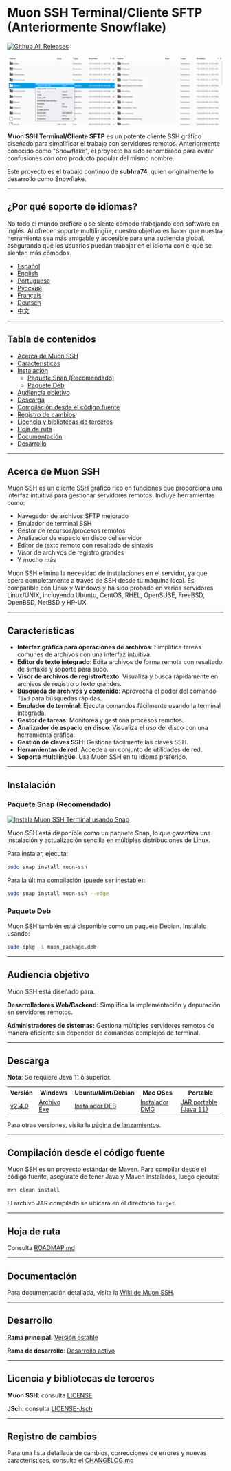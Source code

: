 # Muon SSH Terminal/Cliente SFTP (Anteriormente Snowflake)

[![Github All Releases](https://img.shields.io/github/downloads/subhra74/snowflake/total.svg)]()

<div> <img src="https://raw.githubusercontent.com/devlinx9/muonssh-screenshots/master/file-browser/2.png"> </div> 

**Muon SSH Terminal/Cliente SFTP** es un potente cliente SSH gráfico diseñado para simplificar el trabajo con servidores remotos. Anteriormente conocido como "Snowflake", el proyecto ha sido renombrado para evitar confusiones con otro producto popular del mismo nombre.

Este proyecto es el trabajo continuo de **subhra74**, quien originalmente lo desarrolló como Snowflake.

---

## ¿Por qué soporte de idiomas?

No todo el mundo prefiere o se siente cómodo trabajando con software en inglés. Al ofrecer soporte multilingüe, nuestro objetivo es hacer que nuestra herramienta sea más amigable y accesible para una audiencia global, asegurando que los usuarios puedan trabajar en el idioma con el que se sientan más cómodos.

- [Español](README_es.md)
- [English](README.md)
- [Portuguese](README_pt.md)
- [Pусский](README_ru.md)
- [Français](README_fr.md)
- [Deutsch](README_de.md)
- [中文](README_zh.md)

---

## Tabla de contenidos
- [Acerca de Muon SSH](#acerca-de-muon-ssh)
- [Características](#características)
- [Instalación](#instalación)
    - [Paquete Snap (Recomendado)](#paquete-snap-recomendado)
    - [Paquete Deb](#paquete-deb)
- [Audiencia objetivo](#audiencia-objetivo)
- [Descarga](#descarga)
- [Compilación desde el código fuente](#compilación-desde-el-código-fuente)
- [Registro de cambios](#registro-de-cambios)
- [Licencia y bibliotecas de terceros](#licencia-y-bibliotecas-de-terceros)
- [Hoja de ruta](#hoja-de-ruta)
- [Documentación](#documentación)
- [Desarrollo](#desarrollo)

---

## Acerca de Muon SSH
Muon SSH es un cliente SSH gráfico rico en funciones que proporciona una interfaz intuitiva para gestionar servidores remotos. Incluye herramientas como:
- Navegador de archivos SFTP mejorado
- Emulador de terminal SSH
- Gestor de recursos/procesos remotos
- Analizador de espacio en disco del servidor
- Editor de texto remoto con resaltado de sintaxis
- Visor de archivos de registro grandes
- Y mucho más

Muon SSH elimina la necesidad de instalaciones en el servidor, ya que opera completamente a través de SSH desde tu máquina local. Es compatible con Linux y Windows y ha sido probado en varios servidores Linux/UNIX, incluyendo Ubuntu, CentOS, RHEL, OpenSUSE, FreeBSD, OpenBSD, NetBSD y HP-UX.

---

## Características
- **Interfaz gráfica para operaciones de archivos**: Simplifica tareas comunes de archivos con una interfaz intuitiva.
- **Editor de texto integrado**: Edita archivos de forma remota con resaltado de sintaxis y soporte para sudo.
- **Visor de archivos de registro/texto**: Visualiza y busca rápidamente en archivos de registro o texto grandes.
- **Búsqueda de archivos y contenido**: Aprovecha el poder del comando `find` para búsquedas rápidas.
- **Emulador de terminal**: Ejecuta comandos fácilmente usando la terminal integrada.
- **Gestor de tareas**: Monitorea y gestiona procesos remotos.
- **Analizador de espacio en disco**: Visualiza el uso del disco con una herramienta gráfica.
- **Gestión de claves SSH**: Gestiona fácilmente las claves SSH.
- **Herramientas de red**: Accede a un conjunto de utilidades de red.
- **Soporte multilingüe**: Usa Muon SSH en tu idioma preferido.

---

## Instalación

### Paquete Snap (Recomendado)
[![Instala Muon SSH Terminal usando Snap](https://snapcraft.io/muon-ssh/badge.svg)](https://snapcraft.io/muon-ssh)

Muon SSH está disponible como un paquete Snap, lo que garantiza una instalación y actualización sencilla en múltiples distribuciones de Linux.

Para instalar, ejecuta:

```sh  
sudo snap install muon-ssh  
```

Para la última compilación (puede ser inestable):
```sh  
sudo snap install muon-ssh --edge    
```

### Paquete Deb
Muon SSH también está disponible como un paquete Debian. Instálalo usando:

```sh  
sudo dpkg -i muon_package.deb   
```

---

## Audiencia objetivo
Muon SSH está diseñado para:

**Desarrolladores Web/Backend:** Simplifica la implementación y depuración en servidores remotos.

**Administradores de sistemas:** Gestiona múltiples servidores remotos de manera eficiente sin depender de comandos complejos de terminal.

---

## Descarga
**Nota**: Se requiere Java 11 o superior.

<table>
  <tr>
    <th>Versión</th>
    <th>Windows</th>
    <th>Ubuntu/Mint/Debian</th>
    <th>Mac OSes</th>
    <th>Portable</th>
  </tr>
  <tr>
    <td>
      <a href="https://github.com/devlinx9/muon-ssh/releases/download/v2.4.0/muonssh_2.4.0.deb">v2.4.0</a>
    </td>
    <td>
      <a href="https://github.com/devlinx9/muon-ssh/releases/download/v2.4.0/muonssh_2.4.0.exe">Archivo Exe</a>
    </td>
    <td>
      <a href="https://github.com/devlinx9/muon-ssh/releases/download/v2.4.0/muonssh_2.4.0.deb">Instalador DEB</a>
    </td>
    <td>
      <a href="https://github.com/devlinx9/muon-ssh/releases/download/v2.4.0/muonssh_2.4.0.dmg">Instalador DMG</a>
    </td>
    <td>
      <a href="https://github.com/devlinx9/muon-ssh/releases/download/v2.4.0/muonssh_2.4.0.jar">JAR portable (Java 11)</a>
    </td>
  </tr>
</table>

Para otras versiones, visita la <a href="https://github.com/devlinx9/muon-ssh/releases">página de lanzamientos</a>.

---

## Compilación desde el código fuente
Muon SSH es un proyecto estándar de Maven. Para compilar desde el código fuente, asegúrate de tener Java y Maven instalados, luego ejecuta:
```sh  
mvn clean install  
```


El archivo JAR compilado se ubicará en el directorio `target`.

---

## Hoja de ruta
Consulta [ROADMAP.md](ROADMAP.md)

---

## Documentación
Para documentación detallada, visita la <a href="https://github.com/devlinx9/muon-ssh/wiki">Wiki de Muon SSH</a>.

---

## Desarrollo
**Rama principal**: <a href="https://github.com/devlinx9/muon-ssh">Versión estable</a>

**Rama de desarrollo**: <a href="https://github.com/devlinx9/muon-ssh/tree/develop">Desarrollo activo</a>

---

## Licencia y bibliotecas de terceros
**Muon SSH**: consulta [LICENSE](LICENSE)

**JSch**: consulta [LICENSE-Jsch](LICENSE-Jsch)

---

## Registro de cambios
Para una lista detallada de cambios, correcciones de errores y nuevas características, consulta el [CHANGELOG.md](CHANGELOG.md)